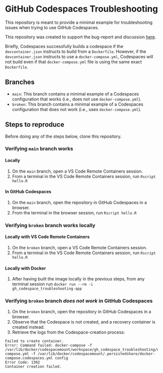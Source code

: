 # GitHub Codespaces Troubleshooting

This repository is meant to provide a minimal example for troubleshooting issues when trying to use GitHub Codespaces.

This repository was created to support the bug-report and discussion [here](https://github.com/community/community/discussions/49590).

Briefly, Codespaces successfully builds a codespace if the `devcontainer.json` instructs to build from a `Dockerfile`. However, if the `devcontainer.json` instructs to use a `docker-compose.yml`, Codespaces will not build even if that `docker-compose.yml` file is using the same exact `Dockerfile`.

## Branches

- `main`: This branch contains a minimal example of a Codespaces configuration that works (i.e., does not use `docker-compose.yml`).
- `broken`: This branch contains a minimal example of a Codespaces configuration that does not work (i.e., uses `docker-compose.yml`).

## Steps to reproduce

Before doing any of the steps below, clone this repository.

### Verifying `main` branch works

#### Locally

1. On the `main` branch, open a VS Code Remote Containers session.
2. From a terminal in the VS Code Remote Containers session, run `Rscript hello.R`

#### In GitHub Codespaces

1. On the `main` branch, open the repository in GitHub Codespaces in a browser.
2. From the terminal in the browser session, run `Rscript hello.R`

### Verifying `broken` branch works locally

#### Locally with VS Code Remote Containers

1. On the `broken` branch, open a VS Code Remote Containers session.
2. From a terminal in the VS Code Remote Containers session, run `Rscript hello.R`

#### Locally with Docker

1. After having built the image locally in the previous steps, from any terminal session run `docker run --rm -i gh_codespace_troubleshooting-app`

### Verifying `broken` branch *does not work* in GitHub Codespaces

1. On the `broken` branch, open the repository in GitHub Codespaces in a browser.
2. Observe that the Codespace is not created, and a recovery container is created instead.
3. Retrieve the logs from the Codespace-creation process:

```
Failed to create container.
Error: Command failed: docker-compose -f /var/lib/docker/codespacemount/workspace/gh_codespace_troubleshooting/docker-compose.yml -f /var/lib/docker/codespacemount/.persistedshare/docker-compose.codespaces.yml config
Error Code: 1302
Container creation failed.
```
